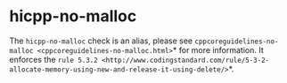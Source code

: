 hicpp-no-malloc
===============

The `hicpp-no-malloc` check is an alias, please see
`cppcoreguidelines-no-malloc <cppcoreguidelines-no-malloc.html>`* for
more information. It enforces the
`rule 5.3.2 <http://www.codingstandard.com/rule/5-3-2-allocate-memory-using-new-and-release-it-using-delete/>`*.
